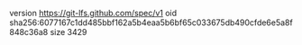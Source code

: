 version https://git-lfs.github.com/spec/v1
oid sha256:6077167c1dd485bbf162a5b4eaa5b6bf65c033675db490cfde6e5a8f848c36a8
size 3429
